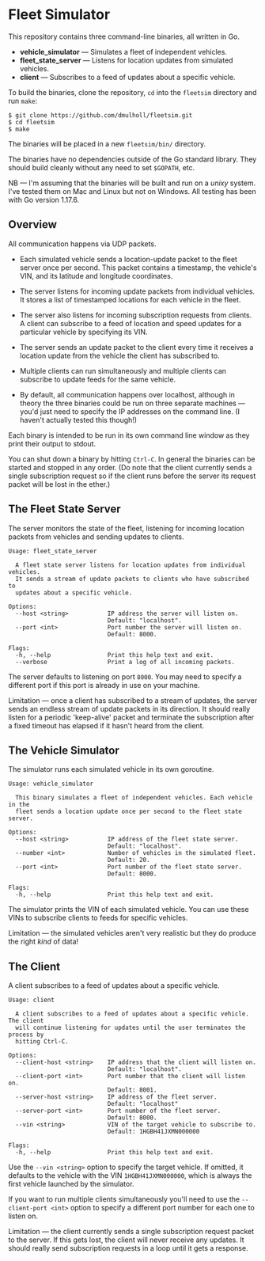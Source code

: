 # Fleet Simulator

This repository contains three command-line binaries, all written in Go.

* **vehicle_simulator** &mdash; Simulates a fleet of independent vehicles.
* **fleet_state_server** &mdash; Listens for location updates from simulated vehicles.
* **client** &mdash; Subscribes to a feed of updates about a specific vehicle.

To build the binaries, clone the repository, `cd` into the `fleetsim` directory and run `make`:

    $ git clone https://github.com/dmulholl/fleetsim.git
    $ cd fleetsim
    $ make

The binaries will be placed in a new `fleetsim/bin/` directory.

The binaries have no dependencies outside of the Go standard library. They should build cleanly without any need to set `$GOPATH`, etc.

NB &mdash; I'm assuming that the binaries will be built and run on a *unixy* system. I've tested them on Mac and Linux but not on Windows. All testing has been with Go version 1.17.6.



## Overview

All communication happens via UDP packets.

* Each simulated vehicle sends a location-update packet to the fleet server once per second.
  This packet contains a timestamp, the vehicle's VIN, and its latitude and longitude coordinates.

* The server listens for incoming update packets from individual vehicles.
  It stores a list of timestamped locations for each vehicle in the fleet.

* The server also listens for incoming subscription requests from clients.
  A client can subscribe to a feed of location and speed updates for a particular vehicle by
  specifying its VIN.

* The server sends an update packet to the client every time it receives a location update from the
  vehicle the client has subscribed to.

* Multiple clients can run simultaneously and multiple clients can subscribe to update feeds for
  the same vehicle.

* By default, all communication happens over localhost, although in theory the three binaries could
  be run on three separate machines &mdash; you'd just need to specify the IP addresses on the
  command line. (I haven't actually tested this though!)

Each binary is intended to be run in its own command line window as they print their output to stdout.

You can shut down a binary by hitting `Ctrl-C`. In general the binaries can be started and stopped in
any order. (Do note that the client currently sends a single subscription request so if the client
runs before the server its request packet will be lost in the ether.)



## The Fleet State Server

The server monitors the state of the fleet, listening for incoming location packets from vehicles
and sending updates to clients.

    Usage: fleet_state_server

      A fleet state server listens for location updates from individual vehicles.
      It sends a stream of update packets to clients who have subscribed to
      updates about a specific vehicle.

    Options:
      --host <string>           IP address the server will listen on.
                                Default: "localhost".
      --port <int>              Port number the server will listen on.
                                Default: 8000.

    Flags:
      -h, --help                Print this help text and exit.
      --verbose                 Print a log of all incoming packets.

The server defaults to listening on port `8000`. You may need to specify a different port if this
port is already in use on your machine.

Limitation &mdash; once a client has subscribed to a stream of updates, the server sends an endless
stream of update packets in its direction. It should really listen for a periodic 'keep-alive'
packet and terminate the subscription after a fixed timeout has elapsed if it hasn't heard from
the client.



## The Vehicle Simulator

The simulator runs each simulated vehicle in its own goroutine.

    Usage: vehicle_simulator

      This binary simulates a fleet of independent vehicles. Each vehicle in the
      fleet sends a location update once per second to the fleet state server.

    Options:
      --host <string>           IP address of the fleet state server.
                                Default: "localhost".
      --number <int>            Number of vehicles in the simulated fleet.
                                Default: 20.
      --port <int>              Port number of the fleet state server.
                                Default: 8000.

    Flags:
      -h, --help                Print this help text and exit.

The simulator prints the VIN of each simulated vehicle. You can use these VINs to subscribe clients
to feeds for specific vehicles.

Limitation &mdash; the simulated vehicles aren't very realistic but they do produce the right *kind* of
data!



## The Client

A client subscribes to a feed of updates about a specific vehicle.

    Usage: client

      A client subscribes to a feed of updates about a specific vehicle. The client
      will continue listening for updates until the user terminates the process by
      hitting Ctrl-C.

    Options:
      --client-host <string>    IP address that the client will listen on.
                                Default: "localhost".
      --client-port <int>       Port number that the client will listen on.
                                Default: 8001.
      --server-host <string>    IP address of the fleet server.
                                Default: "localhost"
      --server-port <int>       Port number of the fleet server.
                                Default: 8000.
      --vin <string>            VIN of the target vehicle to subscribe to.
                                Default: 1HGBH41JXMN000000

    Flags:
      -h, --help                Print this help text and exit.

Use the `--vin <string>` option to specify the target vehicle.
If omitted, it defaults to the vehicle with the VIN `1HGBH41JXMN000000`, which is always the first
vehicle launched by the simulator.

If you want to run multiple clients simultaneously you'll need to use the `--client-port <int>`
option to specify a different port number for each one to listen on.

Limitation &mdash; the client currently sends a single subscription request packet to the server.
If this gets lost, the client will never receive any updates. It should really send subscription
requests in a loop until it gets a response.
